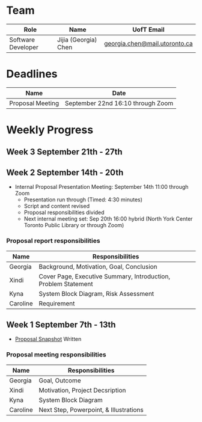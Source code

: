 # Team
| Role               | Name                 | UofT Email |
| ------------------ | -------------------- | ---------- |
| Software Developer | Jijia (Georgia) Chen | [georgia.chen@mail.utoronto.ca](georgia.chen@mail.utoronto.ca)|
# Deadlines
| Name             | Date                              |
| ---------------- | --------------------------------- |
| Proposal Meeting | September 22nd 16:10 through Zoom |
# Weekly Progress


## Week 3 September 21th - 27th


## Week 2 September 14th - 20th
- Internal Proposal Presentation Meeting: September 14th 11:00 through Zoom
    - Presentation run through (Timed: 4:30 minutes)
    - Script and content revised
    - Proposal responsibilities divided
    - Next internal meeting set: Sep 20th 16:00 hybrid (North York Center Toronto Public Library or through Zoom)
### Proposal report responsibilities
| Name | Responsibilities |
| ---- | ---------------- |
| Georgia | Background, Motivation, Goal, Conclusion |
| Xindi | Cover Page, Executive Summary, Introduction, Problem Statement |
| Kyna | System Block Diagram, Risk Assessment |
| Caroline | Requirement |

## Week 1 September 7th - 13th
- [Proposal Snapshot](Reports/ECE496_Team2025143_Project%20Snapshot.pdf) Written 
### Proposal meeting responsibilities
| Name | Responsibilities |
| ---- | ---------------- |
| Georgia | Goal, Outcome |
| Xindi | Motivation, Project Decsription |
| Kyna | System Block Diagram |
| Caroline | Next Step, Powerpoint, & Illustrations |
